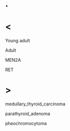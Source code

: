 # .

# <

Young adult

Adult

MEN2A

RET

# >

medullary_thyroid_carcinoma

parathyroid_adenoma

pheochromocytoma
